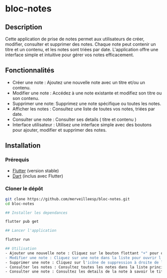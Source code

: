 # bloc-notes

## Description

Cette application de prise de notes permet aux utilisateurs de créer, modifier, consulter et supprimer des notes. Chaque note peut contenir un titre et un contenu, et les notes sont triées par date. L'application offre une interface simple et intuitive pour gérer vos notes efficacement.

## Fonctionnalités

- Créer une note : Ajoutez une nouvelle note avec un titre et/ou un contenu.
- Modifier une note : Accédez à une note existante et modifiez son titre ou son contenu.
- Supprimer une note: Supprimez une note spécifique ou toutes les notes.
- Afficher les notes : Consultez une liste de toutes vos notes, triées par date.
- Consulter une note : Consulter ses details ( titre et contenu )
- Interface utilisateur : Utilisez une interface simple avec des boutons pour ajouter, modifier et supprimer des notes.

## Installation

### Prérequis

- [Flutter](https://flutter.dev/docs/get-started/install) (version stable)
- [Dart](https://dart.dev/get-dart) (inclus avec Flutter)

### Cloner le dépôt

```bash
git clone https://github.com/merveilleesp/bloc-notes.git
cd bloc-notes

## Installer les dependances

flutter pub get

## Lancer l'application

flutter run

## Utilisation
- Ajouter une nouvelle note : Cliquez sur le bouton flottant "+" pour ouvrir l'écran de création de note. Entrez un titre et un contenu, puis sauvegardez.
- Modifier une note : Cliquez sur une note dans la liste pour ouvrir l'écran de modification. Modifiez le titre ou le contenu, puis sauvegardez.
- Supprimer une note : Cliquez sur l'icône de suppression à droite de la note pour la supprimer. Vous pouvez également supprimer toutes les notes en utilisant le bouton de suppression dans la barre d'applications.
- Consulter les notes : Consultez toutes les notes dans la liste principale. Les notes sont triées par date.
- Consulter une note : Consultez les details de la note à savoir le titre et son contenu. Les notes sont triées par date.
